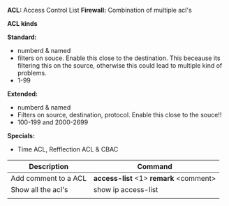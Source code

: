 **ACL:** Access Control List
**Firewall:** Combination of multiple acl's



**ACL kinds**

**Standard:** 

- numberd & named 
- filters on souce. Enable this close to the destination. This beceause its filtering this on the source, otherwise this could lead to multiple kind of problems.
- 1-99

**Extended:**

- numberd & named 
- Filters on source, destination, protocol. Enable this close to the souce!!
- 100-199 and 2000-2699

**Specials:** 

- Time ACL, Refflection ACL & CBAC 

  


| Description           | Command                                    |
| --------------------- | ------------------------------------------ |
| Add  comment to a ACL | **access-list** \<1> **remark** \<comment> |
| Show all the acl's    | show ip access-list                        |
|                       |                                            |


